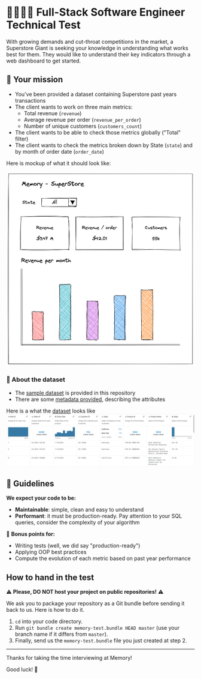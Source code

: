 # 👩‍💻👨‍💻 Full-Stack Software Engineer Technical Test  

With growing demands and cut-throat competitions in the market, a Superstore Giant is seeking your knowledge in understanding what works best for them. They would like to understand their key indicators through a web dashboard to get started.

## 🎯 Your mission

* You've been provided a dataset containing Superstore past years transactions
* The client wants to work on three main metrics:
  * Total revenue (`revenue`)
  * Average revenue per order (`revenue_per_order`)
  * Number of unique customers (`customers_count`)
* The client wants to be able to check those metrics globally ("Total" filter) 
* The client wants to check the metrics broken down by State (`state`) and by month of order date (`order_date`)

Here is mockup of what it should look like:

![dashboard mockup](mockup-tech-challenge-memory.png)

### 💾 About the dataset

* The [sample dataset](dataset.csv) is provided in this repository
* There are some [metadata provided](metadata.md), describing the attributes

Here is a what the [dataset](dataset.csv) looks like![snapshot](data-schema.png)

## 🧠 Guidelines 

**We expect your code to be:**

* **Maintainable**: simple, clean and easy to understand
* **Performant**: it must be production-ready. Pay attention to your SQL queries, consider the complexity of your algorithm

🎁 **Bonus points for:**

* Writing tests (well, we did say "production-ready")
* Applying OOP best practices
* Compute the evolution of each metric based on past year performance

## How to hand in the test

⚠️  **Please, DO NOT host your project on public repositories!** ⚠️ 

We ask you to package your repository as a Git bundle before sending it back to us. Here is how to do it.

1. `cd` into your code directory.
1. Run `git bundle create memory-test.bundle HEAD master` (use your branch name if it differs from `master`).
1. Finally, send us the `memory-test.bundle` file you just created at step 2.

---

Thanks for taking the time interviewing at Memory!

Good luck! 💪
